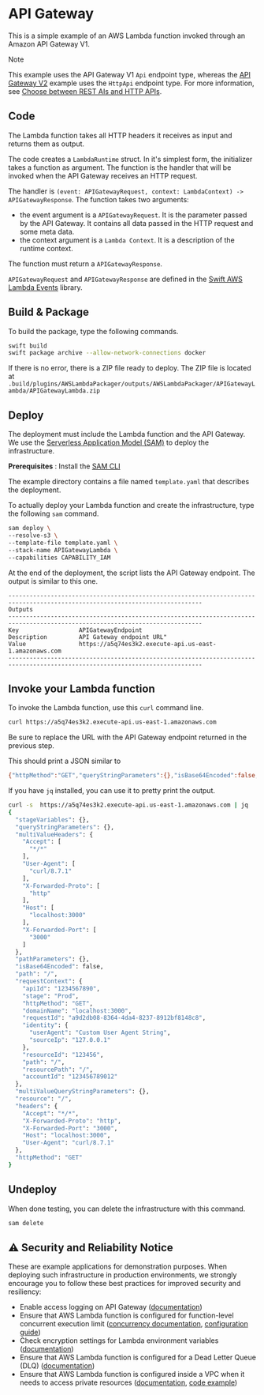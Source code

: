 # API Gateway 

This is a simple example of an AWS Lambda function invoked through an Amazon API Gateway V1.

> [!NOTE]
> This example uses the API Gateway V1 `Api` endpoint type, whereas the [API Gateway V2](https://github.com/swift-server/swift-aws-lambda-runtime/tree/main/Examples/APIGateway) example uses the `HttpApi` endpoint type. For more information, see [Choose between REST AIs and HTTP APIs](https://docs.aws.amazon.com/apigateway/latest/developerguide/http-api-vs-rest.html).

## Code 

The Lambda function takes all HTTP headers it receives as input and returns them as output.

The code creates a `LambdaRuntime` struct. In it's simplest form, the initializer takes a function as argument. The function is the handler that will be invoked when the API Gateway receives an HTTP request.

The handler is `(event: APIGatewayRequest, context: LambdaContext) -> APIGatewayResponse`. The function takes two arguments:
- the event argument is a `APIGatewayRequest`. It is the parameter passed by the API Gateway. It contains all data passed in the HTTP request and some meta data.
- the context argument is a `Lambda Context`. It is a description of the runtime context.

The function must return a `APIGatewayResponse`.

`APIGatewayRequest` and `APIGatewayResponse` are defined in the [Swift AWS Lambda Events](https://github.com/swift-server/swift-aws-lambda-events) library.

## Build & Package 

To build the package, type the following commands.

```bash
swift build
swift package archive --allow-network-connections docker
```

If there is no error, there is a ZIP file ready to deploy. 
The ZIP file is located at `.build/plugins/AWSLambdaPackager/outputs/AWSLambdaPackager/APIGatewayLambda/APIGatewayLambda.zip`

## Deploy

The deployment must include the Lambda function and the API Gateway. We use the [Serverless Application Model (SAM)](https://docs.aws.amazon.com/serverless-application-model/latest/developerguide/what-is-sam.html) to deploy the infrastructure.

**Prerequisites** : Install the [SAM CLI](https://docs.aws.amazon.com/serverless-application-model/latest/developerguide/install-sam-cli.html)

The example directory contains a file named `template.yaml` that describes the deployment.

To actually deploy your Lambda function and create the infrastructure, type the following `sam` command.

```bash
sam deploy \
--resolve-s3 \
--template-file template.yaml \
--stack-name APIGatewayLambda \
--capabilities CAPABILITY_IAM 
```

At the end of the deployment, the script lists the API Gateway endpoint.
The output is similar to this one.

```
-----------------------------------------------------------------------------------------------------------------------------
Outputs                                                                                                                     
-----------------------------------------------------------------------------------------------------------------------------
Key                 APIGatewayEndpoint                                                                                      
Description         API Gateway endpoint URL"                                                                                
Value               https://a5q74es3k2.execute-api.us-east-1.amazonaws.com                                                  
-----------------------------------------------------------------------------------------------------------------------------
```

## Invoke your Lambda function

To invoke the Lambda function, use this `curl` command line.

```bash
curl https://a5q74es3k2.execute-api.us-east-1.amazonaws.com 
```

Be sure to replace the URL with the API Gateway endpoint returned in the previous step.

This should print a JSON similar to 

```bash
{"httpMethod":"GET","queryStringParameters":{},"isBase64Encoded":false,"resource":"\/","path":"\/","headers":{"X-Forwarded-Port":"3000","X-Forwarded-Proto":"http","User-Agent":"curl\/8.7.1","Host":"localhost:3000","Accept":"*\/*"},"requestContext":{"resourcePath":"\/","identity":{"sourceIp":"127.0.0.1","userAgent":"Custom User Agent String"},"httpMethod":"GET","resourceId":"123456","accountId":"123456789012","apiId":"1234567890","requestId":"a9d2db08-8364-4da4-8237-8912bf8148c8","domainName":"localhost:3000","stage":"Prod","path":"\/"},"multiValueQueryStringParameters":{},"pathParameters":{},"multiValueHeaders":{"Accept":["*\/*"],"Host":["localhost:3000"],"X-Forwarded-Port":["3000"],"User-Agent":["curl\/8.7.1"],"X-Forwarded-Proto":["http"]},"stageVariables":{}}
```

If you have `jq` installed, you can use it to pretty print the output.

```bash
curl -s  https://a5q74es3k2.execute-api.us-east-1.amazonaws.com | jq   
{
  "stageVariables": {},
  "queryStringParameters": {},
  "multiValueHeaders": {
    "Accept": [
      "*/*"
    ],
    "User-Agent": [
      "curl/8.7.1"
    ],
    "X-Forwarded-Proto": [
      "http"
    ],
    "Host": [
      "localhost:3000"
    ],
    "X-Forwarded-Port": [
      "3000"
    ]
  },
  "pathParameters": {},
  "isBase64Encoded": false,
  "path": "/",
  "requestContext": {
    "apiId": "1234567890",
    "stage": "Prod",
    "httpMethod": "GET",
    "domainName": "localhost:3000",
    "requestId": "a9d2db08-8364-4da4-8237-8912bf8148c8",
    "identity": {
      "userAgent": "Custom User Agent String",
      "sourceIp": "127.0.0.1"
    },
    "resourceId": "123456",
    "path": "/",
    "resourcePath": "/",
    "accountId": "123456789012"
  },
  "multiValueQueryStringParameters": {},
  "resource": "/",
  "headers": {
    "Accept": "*/*",
    "X-Forwarded-Proto": "http",
    "X-Forwarded-Port": "3000",
    "Host": "localhost:3000",
    "User-Agent": "curl/8.7.1"
  },
  "httpMethod": "GET"
}
```

## Undeploy

When done testing, you can delete the infrastructure with this command.

```bash
sam delete 
```

## ⚠️ Security and Reliability Notice

These are example applications for demonstration purposes. When deploying such infrastructure in production environments, we strongly encourage you to follow these best practices for improved security and resiliency:

- Enable access logging on API Gateway ([documentation](https://docs.aws.amazon.com/apigateway/latest/developerguide/set-up-logging.html))
- Ensure that AWS Lambda function is configured for function-level concurrent execution limit ([concurrency documentation](https://docs.aws.amazon.com/lambda/latest/dg/lambda-concurrency.html), [configuration guide](https://docs.aws.amazon.com/lambda/latest/dg/configuration-concurrency.html))
- Check encryption settings for Lambda environment variables ([documentation](https://docs.aws.amazon.com/lambda/latest/dg/configuration-envvars-encryption.html))
- Ensure that AWS Lambda function is configured for a Dead Letter Queue (DLQ) ([documentation](https://docs.aws.amazon.com/lambda/latest/dg/invocation-async-retain-records.html#invocation-dlq))
- Ensure that AWS Lambda function is configured inside a VPC when it needs to access private resources ([documentation](https://docs.aws.amazon.com/lambda/latest/dg/configuration-vpc.html), [code example](https://github.com/swift-server/swift-aws-lambda-runtime/tree/main/Examples/ServiceLifecycle%2BPostgres))